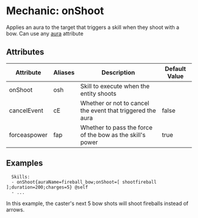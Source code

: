 Mechanic: onShoot
=================

Applies an aura to the target that triggers a skill when they shoot with a bow. Can use any [aura](/skills/mechanics/aura) attribute

Attributes
----------

| Attribute        | Aliases       | Description                                                | Default Value |
|------------------|---------------|------------------------------------------------------------|---------------|
| onShoot            | osh            | Skill to execute when the entity shoots            |               |
| cancelEvent      | cE            | Whether or not to cancel the event that triggered the aura | false         |
| forceaspower        | fap       | Whether to pass the force of the bow as the skill's power | true             |

  

Examples
--------

      Skills:
      - onShoot{auraName=fireball_bow;onShoot=[ shootfireball ];duration=200;charges=5} @self
      - ...

In this example, the caster's next 5 bow shots will shoot fireballs
instead of arrows.